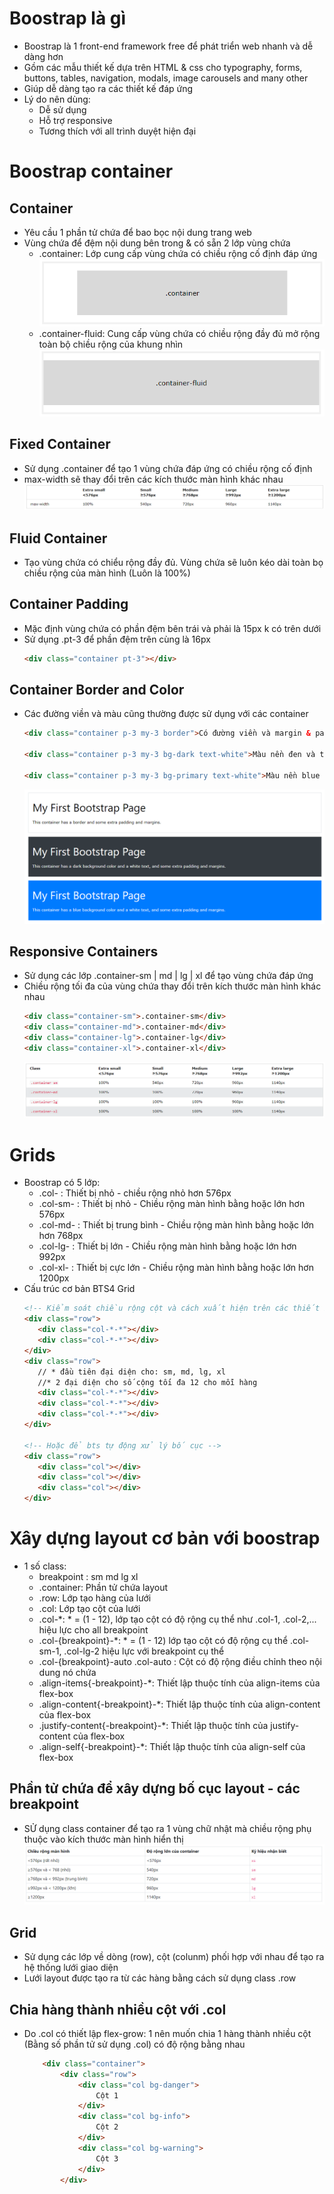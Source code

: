 # Boostrap là gì
- Boostrap là 1 front-end framework free để phát triển web nhanh và dễ dàng hơn 
- Gồm các mẫu thiết kế dựa trên HTML & css cho typography, forms, buttons, tables, navigation, modals, image carousels and many other
- Giúp dễ dàng tạo ra các thiết kế đáp ứng
- Lý do nên dùng: 
    - Dễ sử dụng
    - Hỗ trợ responsive
    - Tương thích với all trình duyệt hiện đại

# Boostrap container

## Container
- Yêu cầu 1 phần tử chứa để bao bọc nội dung trang web
- Vùng chứa để đệm nội dung bên trong & có sẵn 2 lớp vùng chứa
    - .container: Lớp cung cấp vùng chứa có chiều rộng cố định đáp ứng
    ![](img/container.png)
    - .container-fluid: Cung cấp vùng chứa có chiều rộng đầy đủ mở rộng toàn bộ chiều rộng của khung nhìn
    ![](img/container-fluid.png)
## Fixed Container
- Sử dụng .container để tạo 1 vùng chứa đáp ứng có chiều rộng cố định
- max-width sẽ thay đổi trên các kích thước màn hình khác nhau
![](img/max-width-container.png)
## Fluid Container
- Tạo vùng chứa có chiểu rộng đầy đủ. Vùng chứa sẽ luôn kéo dài toàn bọ chiều rộng của màn hình (Luôn là 100%)
## Container Padding
- Mặc định vùng chứa có phần đệm bên trái và phải là 15px k có trên dưới
- Sử dụng .pt-3 để phần đệm trên cùng là 16px
    ```html
    <div class="container pt-3"></div> 
    ```
## Container Border and Color
- Các đường viền và màu cũng thường được sử dụng với các container
    ```html
    <div class="container p-3 my-3 border">Có đường viền và margin & paddding</div>

    <div class="container p-3 my-3 bg-dark text-white">Màu nền đen và text trắng, cùng margin & paddding</div>

    <div class="container p-3 my-3 bg-primary text-white">Màu nền blue và text trắng, cùng margin & paddding</div>
    ```
    ![](img/border&color.png)
## Responsive Containers
- Sử dụng các lớp .container-sm | md | lg | xl để tạo vùng chứa đáp ứng
- Chiều rộng tối đa của vùng chứa thay đổi trên kích thước màn hình khác nhau
    ```html
    <div class="container-sm">.container-sm</div>
    <div class="container-md">.container-md</div>
    <div class="container-lg">.container-lg</div>
    <div class="container-xl">.container-xl</div>
    ```
    ![](img/response-container.png)

# Grids
-  Boostrap có 5 lớp: 
    - .col- : Thiết bị nhỏ - chiều rộng nhỏ hơn 576px
    - .col-sm- : Thiết bị nhỏ - Chiều rộng màn hình bằng hoặc lớn hơn 576px
    - .col-md- : Thiết bị trung bình - Chiều rộng màn hình bằng hoặc lớn hơn 768px
    - .col-lg- : Thiết bị lớn - Chiều rộng màn hình bằng hoặc lớn hơn 992px
    - .col-xl- : Thiết bị cực lớn - Chiều rộng màn hình bằng hoặc lớn hơn 1200px
- Cấu trúc cơ bản BTS4 Grid
     ```html
     <!-- Kiểm soát chiều rộng cột và cách xuất hiện trên các thiết bị khác nhau -->
     <div class="row">
        <div class="col-*-*"></div>
        <div class="col-*-*"></div>
    </div>
    <div class="row">
        // * đầu tiên đại diện cho: sm, md, lg, xl 
        //* 2 đại diện cho số cộng tối đa 12 cho mỗi hàng 
        <div class="col-*-*"></div>
        <div class="col-*-*"></div>
        <div class="col-*-*"></div>
    </div>

    <!-- Hoặc để bts tự động xử lý bố cục -->
    <div class="row">
        <div class="col"></div>
        <div class="col"></div>
        <div class="col"></div>
    </div>
    ```

# Xây dựng layout cơ bản với boostrap
- 1 số class: 
    - breakpoint : sm md lg xl
    - .container: Phần tử chứa layout
    - .row: Lớp tạo hàng của lưới
    - .col: Lớp tạo cột của lưới
    - .col-*: * = (1 - 12), lớp tạo cột có độ rộng cụ thể như .col-1, .col-2,... hiệu lực cho all breakpoint
    - .col-{breakpoint}-*: * = (1 - 12) lớp tạo cột có độ rộng cụ thể .col-sm-1, .col-lg-2 hiệu lực với breakpoint cụ thể
    - .col-{breakpoint}-auto .col-auto : Cột có độ rộng điều chỉnh theo nội dung nó chứa
    - .align-items{-breakpoint}-*: Thiết lập thuộc tính của align-items của flex-box
    - .align-content{-breakpoint}-*: Thiết lập thuộc tính của align-content của flex-box
    - .justify-content{-breakpoint}-*: Thiết lập thuộc tính của justify-content của flex-box
    - .align-self{-breakpoint}-*: Thiết lập thuộc tính của align-self của flex-box

## Phần tử chứa để xây dựng bố cục layout - các breakpoint
- SỬ dụng class container để tạo ra 1 vùng chữ nhật mà chiều rộng phụ thuộc vào kích thước màn hình hiển thị
![](img/size-container.png)

## Grid 
- Sử dụng các lớp về dòng (row), cột (colunm) phối hợp với nhau để tạo ra hệ thống lưới giao diện 
- Lưới layout được tạo ra từ các hàng bằng cách sử dụng class .row

## Chia hàng thành nhiều cột với .col
- Do .col có thiết lập flex-grow: 1 nên muốn chia 1 hàng thành nhiều cột (Bằng số phần tử sử dụng .col) có độ rộng bằng nhau 
    ```html
        <div class="container">
            <div class="row">
                <div class="col bg-danger">
                    Cột 1
                </div>
                <div class="col bg-info">
                    Cột 2
                </div>
                <div class="col bg-warning">
                    Cột 3
                </div>
            </div>
    ```


